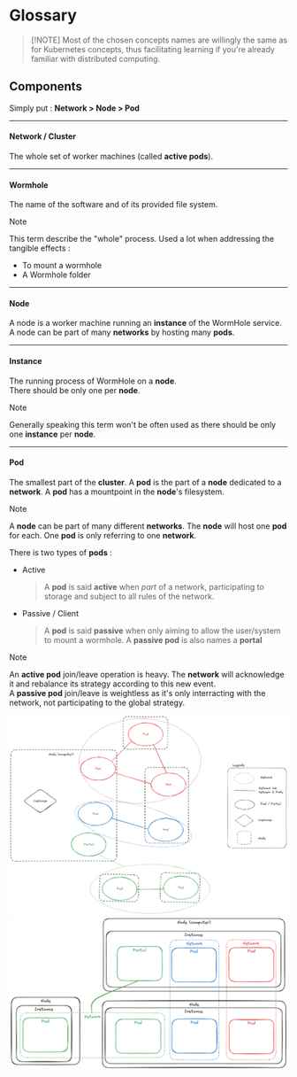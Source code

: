 # Glossary
>
> [!NOTE]
> Most of the chosen concepts names are willingly the same as for Kubernetes concepts,
> thus facilitating learning if you're already familiar with distributed computing.

## Components

Simply put :
**Network > Node > Pod**

---

#### Network / Cluster

The whole set of worker machines (called **active pods**).

---

#### Wormhole

The name of the software and of its provided file system.
> [!NOTE]
> This term describe the "whole" process. Used a lot when addressing the tangible effects :
>
> - To mount a wormhole
> - A Wormhole folder

---

#### Node

A node is a worker machine running an **instance** of the WormHole service.<br>
A node can be part of many **networks** by hosting many **pods**.

---

#### Instance

The running process of WormHole on a **node**.<br>
There should be only one per **node**.
> [!NOTE]
> Generally speaking this term won't be often used as there should be only one **instance** per **node**.

---

#### Pod

The smallest part of the **cluster**. A **pod** is the part of a **node** dedicated to a **network**.
A **pod** has a mountpoint in the **node**'s filesystem.
> [!NOTE]
> A **node** can be part of many different **networks**. The **node** will host one **pod** for each.
> One **pod** is only referring to one **network**.

There is two types of **pods** :

- Active
    > A **pod** is said **active** when *part* of a network, participating to storage and subject to all rules of the network.
- Passive / Client
    > A **pod** is said **passive** when only aiming to allow the user/system to mount a wormhole. A **passive pod** is also names a **portal**
    >
> [!NOTE]
> An **active pod** join/leave operation is heavy. The **network** will acknowledge it and rebalance its strategy according to this new event.
> <br>
> A **passive pod** join/leave is weightless as it's only interracting with the network, not participating to the global strategy.
>

![alt text](../images/wormhole_graph_2.png)
![alt text](../images/wormhole_graph.png)
